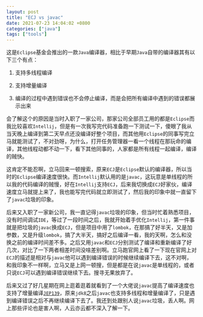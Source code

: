 ```yaml
---
layout: post
title: "ECJ vs javac"
date: 2021-07-23 14:04:02 +0800
categories: ["java"]
tags: ["tools"]
---
```



这是`Eclipse`基金会推出的一款`Java`编译器，相比于早期`Java`自带的编译器其有以下三个有点：

1. 支持多线程编译

2. 支持增量编译

3. 编译的过程中遇到错误也不会停止编译，而是会把所有编译中遇到的错误都展示出来




会了解这个的原因是当时入职了一家公司，那家公司全部员工用的都是`Eclipse`而我比较喜欢`Intellij`，但是有一次我写完代码准备跑一下测试一下，傻眼了我从当天晚上编译到第二天早点还没编译好整个项目，而其他用`Eclipse`的同事写完立马就能测试了，不对劲呀，为什么，打开任务管理器一看一个线程在那玩命的编译，其他线程动都不动一下，看下其他同事的，人家都是所有线程一起编译，编译的贼快。

这肯定不能忍啊，立马回来一顿搜索，原来`ECJ`是`Eclipse`默认的编译器，所以当时的`Eclipse`编译速度很快。而`Intellij`默认用的是`javac`，这玩意是单线程的所以我的代码编译的贼慢，好在`Intellij`支持`ECJ`，后来我切换成`ECJ`好家伙，编译速度立马就提上来了，我也能写完代码就立即测试了，然后我的印象中就一直留下了`javac`垃圾的印象。



后来又入职了一家新公司，我一直记得`javac`垃圾的印象，但当时忙着熟悉项目，没有时间调试`IDE`，等过了一段时间之后，我就开始着手优化`Intellij`，第一件事就是把垃圾的`javac`换成`ECJ`，但是项目中用了`lombok`，在那搞了好半天，又是加参数，又是升级`lombok`，搞了大半天，搞好之后编译一看，我的天啊，怎么和没换之前的编译时间差不多。之后又用`javac`和`ECJ`分别测试了编译和重新编译了好几次，对比了一下两者相差时间没啥差别啊。立马跑官网上看了一下现在官网上对`ECJ`的描述是相对与`javac`他可以遇到编译错误的时候继续编译下去，这不对啊，和我印象不一样啊，立马又是上网一顿搜，但是都是在说`javac`是单线程的，或者只说`ECJ`可以遇到编译错误继续下去。搜寻无果放弃了。



后来又过了好几星期在网上逛着逛着就看到了一个大佬说`javac`提高了编译速度也支持了增量编译[`JEP139`](http://openjdk.java.net/jeps/139)，原来`jdk8`之后`javac`也支持多线程和增量编译了，只是遇到编译错误之后不再继续编译下去了。我还到处跟别人说`javac`垃圾，丢人啊。网上那些评论也是害人啊，人云亦云都不深入了解一下。

